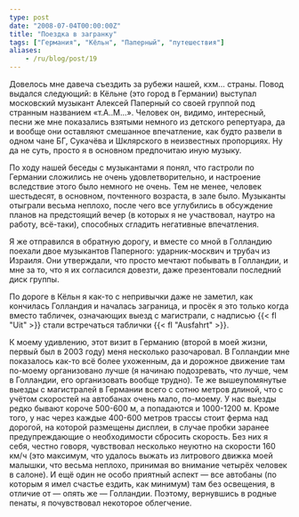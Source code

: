 ```yaml
---
type: post
date: "2008-07-04T00:00:00Z"
title: "Поездка в загранку"
tags: ["Германия", "Кёльн", "Паперный", "путешествия"]
aliases:
    - /ru/blog/post/19
---
```


Довелось мне давеча съездить за рубежи нашей, кхм… страны. Повод выдался следующий: в Кёльне (это город в Германии) выступал московский музыкант Алексей Паперный со своей группой под странным названием «т.А..М...». Человек он, видимо, интересный, песни же мне показались взятыми немного из детского репертуара, да и вообще они оставляют смешанное впечатление, как будто развели в одном чане БГ, Сукачёва и Шклярского в неизвестных пропорциях. Ну да не суть, просто я в основном предпочитаю иную музыку.

<!--more-->

По ходу нашей беседы с музыкантами я понял, что гастроли по Германии сложились не очень удовлетворительно, и настроение вследствие этого было немного не очень. Тем не менее, человек шестьдесят, в основном, почтенного возраста, в зале было. Музыканты отыграли весьма неплохо, после чего все углубились в обсуждение планов на предстоящий вечер (в которых я не участвовал, наутро на работу, всё-таки), способных сгладить негативные впечатления.

Я же отправился в обратную дорогу, и вместе со мной в Голландию поехали двое музыкантов Паперного: ударник-москвич и трубач из Израиля. Они утверждали, что просто мечтают побывать в Голландии, и мне за то, что я их согласился довезти, даже презентовали последний диск группы.

По дороге в Кёльн я как-то с непривычки даже не заметил, как кончилась Голландия и началась заграница, и просёк я это только когда вместо табличек, означающих выезд с магистрали, с надписью {{< fl "Uit" >}} стали встречаться таблички {{< fl "Ausfahrt" >}}.

К моему удивлению, этот визит в Германию (второй в моей жизни, первый был в 2003 году) меня несколько разочаровал. В Голландии мне показалось как-то всё более ухоженным, да и дорожное движение там по-моему организовано лучше (я начинаю подозревать, что лучше, чем в Голландии, его организовать вообще трудно). Те же вышеупомянутые выезды с магистралей в Германии всего с сотню метров длиной, что с учётом скоростей на автобанах очень мало, по-моему. У нас выезды редко бывают короче 500-600 м, а попадаются и 1000-1200 м. Кроме того, у нас через каждые 400-600 метров трассы стоит ферма над дорогой, на которой размещены дисплеи, в случае пробки заранее предупреждающие о необходимости сбросить скорость. Без них я себя, честно говоря, чувствовал несколько неуютно на скорости 160 км/ч (это максимум, что удалось выжать из литрового движка моей малышки, что весьма неплохо, принимая во внимание четырёх человек в салоне). И ещё один не особо приятный аспект — все автобаны (по которым я имел счастье ездить, как минимум) там без освещения, в отличие от — опять же — Голландии. Поэтому, вернувшись в родные пенаты, я почувствовал некоторое облегчение.

